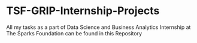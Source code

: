 # TSF-GRIP-Internship-Projects
All my tasks as a part of Data Science and Business Analytics Internship at The Sparks Foundation can be found in this Repository  
